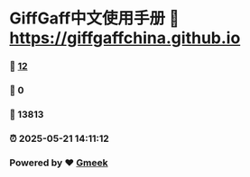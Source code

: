 # GiffGaff中文使用手册 :link: https://giffgaffchina.github.io 
### :page_facing_up: [12](https://giffgaffchina.github.io/tag.html) 
### :speech_balloon: 0 
### :hibiscus: 13813 
### :alarm_clock: 2025-05-21 14:11:12 
### Powered by :heart: [Gmeek](https://github.com/Meekdai/Gmeek)
